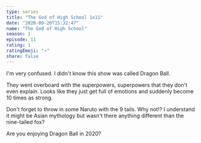 ```yaml
---
type: series
title: "The God of High School 1x11"
date: "2020-09-20T15:32:47"
name: "The God of High School"
season: 1
episode: 11
rating: 1
ratingEmoji: "⭐️"
share: false
---
```


I'm very confused. I didn't know this show was called Dragon Ball.

They went overboard with the superpowers, superpowers that they don't even explain. Looks like they just get full of emotions and suddenly become 10 times as strong.

Don't forget to throw in some Naruto with the 9 tails. Why not!? I understand it might be Asian mythology but wasn't there anything different than the nine-tailed fox?

Are you enjoying Dragon Ball in 2020?
